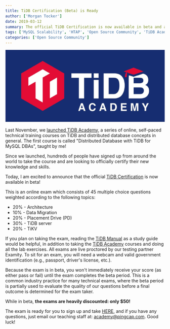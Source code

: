 ```yaml
---
title: TiDB Certification (Beta) is Ready
author: ['Morgan Tocker']
date: 2019-03-12
summary: The official TiDB Certification is now available in beta and an online exam is ready for you to sign up.
tags: ['MySQL Scalability', 'HTAP', 'Open Source Community', 'TiDB Academy']
categories: ['Open Source Community']
---
```


![TiDB Academy](media/tidb-academy-logo.png)

Last November, we [launched TiDB Academy](https://pingcap.com/blog/tidb-academy-announce/), a series of online, self-paced technical training courses on TiDB and distributed database concepts in general. The first course is called "Distributed Database with TiDB for MySQL DBAs", taught by me! 

Since we launched, hundreds of people have signed up from around the world to take the course and are looking to officially certify their new knowledge and skills.

Today, I am excited to announce that the official [TiDB Certification](https://prod.examity.com/PingCAP/) is now available in beta!

This is an online exam which consists of 45 multiple choice questions weighted according to the following topics:

- 20% - Architecture
- 10% - Data Migration
- 20% - Placement Drive (PD)
- 30% - TiDB server
- 20% - TiKV

If you plan on taking the exam, reading the [TiDB Manual](https://pingcap.com/docs/) as a study guide would be helpful, in addition to taking the [TiDB Academy](https://pingcap.com/tidb-academy) courses and doing all the lab exercises. All exams are live proctored by our testing partner Examity. To sit for an exam, you will need a webcam and valid government identification (e.g., passport, driver's license, etc.).

Because the exam is in beta, you won't immediately receive your score (as either pass or fail) until the exam completes the beta period. This is a common industry practice for many technical exams, where the beta period is partially used to evaluate the quality of our questions before a final outcome is determined for the exam taker. 

While in beta, **the exams are heavily discounted: only $50!**

The exam is ready for you to sign up and take [HERE](https://prod.examity.com/PingCAP/), and if you have any questions, just email our teaching staff at: [academy@pingcap.com](academy@pingcap.com). Good luck!
